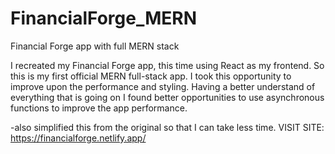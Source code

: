 # FinancialForge_MERN
Financial Forge app with full MERN stack

I recreated my Financial Forge app, this time using React as my frontend. So this is my first official MERN full-stack app. I took this opportunity to improve
upon the performance and styling. Having a better understand of everything that is going on I found better opportunities to use asynchronous functions to improve
the app performance.

-also simplified this from the original so that I can take less time.
VISIT SITE: https://financialforge.netlify.app/
